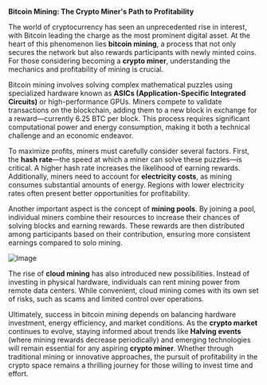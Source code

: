 **Bitcoin Mining: The Crypto Miner's Path to Profitability**

The world of cryptocurrency has seen an unprecedented rise in interest, with Bitcoin leading the charge as the most prominent digital asset. At the heart of this phenomenon lies **bitcoin mining**, a process that not only secures the network but also rewards participants with newly minted coins. For those considering becoming a **crypto miner**, understanding the mechanics and profitability of mining is crucial.

Bitcoin mining involves solving complex mathematical puzzles using specialized hardware known as **ASICs (Application-Specific Integrated Circuits)** or high-performance GPUs. Miners compete to validate transactions on the blockchain, adding them to a new block in exchange for a reward—currently 6.25 BTC per block. This process requires significant computational power and energy consumption, making it both a technical challenge and an economic endeavor.

To maximize profits, miners must carefully consider several factors. First, the **hash rate**—the speed at which a miner can solve these puzzles—is critical. A higher hash rate increases the likelihood of earning rewards. Additionally, miners need to account for **electricity costs**, as mining consumes substantial amounts of energy. Regions with lower electricity rates often present better opportunities for profitability.

Another important aspect is the concept of **mining pools**. By joining a pool, individual miners combine their resources to increase their chances of solving blocks and earning rewards. These rewards are then distributed among participants based on their contribution, ensuring more consistent earnings compared to solo mining.

![Image](https://github.com/user-attachments/assets/b8266eee-691e-4ee1-99ef-bfa10d234fd4)

The rise of **cloud mining** has also introduced new possibilities. Instead of investing in physical hardware, individuals can rent mining power from remote data centers. While convenient, cloud mining comes with its own set of risks, such as scams and limited control over operations.

Ultimately, success in bitcoin mining depends on balancing hardware investment, energy efficiency, and market conditions. As the **crypto market** continues to evolve, staying informed about trends like **Halving events** (where mining rewards decrease periodically) and emerging technologies will remain essential for any aspiring **crypto miner**. Whether through traditional mining or innovative approaches, the pursuit of profitability in the crypto space remains a thrilling journey for those willing to invest time and effort.